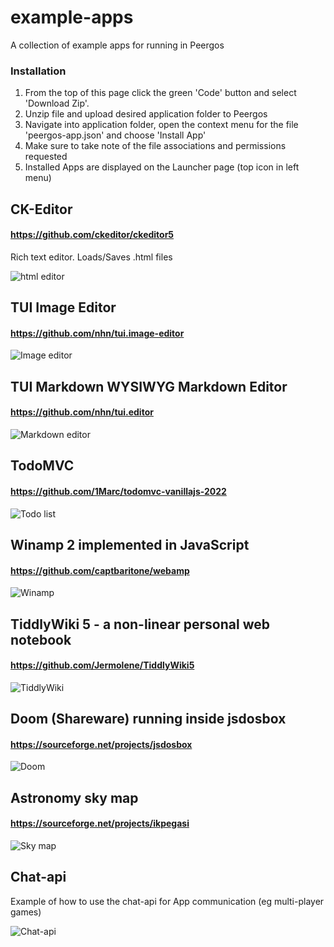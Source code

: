 # example-apps
A collection of example apps for running in Peergos

### Installation
1. From the top of this page click the green 'Code' button and select 'Download Zip'.
2. Unzip file and upload desired application folder to Peergos
3. Navigate into application folder, open the context menu for the file 'peergos-app.json' and choose 'Install App'
4. Make sure to take note of the file associations and permissions requested
5. Installed Apps are displayed on the Launcher page (top icon in left menu)


## CK-Editor
#### https://github.com/ckeditor/ckeditor5

Rich text editor. Loads/Saves .html files

![html editor](./screenshots/ck-editor.png)    

## TUI Image Editor
#### https://github.com/nhn/tui.image-editor

![Image editor](./screenshots/image-editor.png)

## TUI Markdown WYSIWYG Markdown Editor
#### https://github.com/nhn/tui.editor

![Markdown editor](./screenshots/markdown.png)

## TodoMVC
#### https://github.com/1Marc/todomvc-vanillajs-2022

![Todo list](./screenshots/todo.png)    

## Winamp 2 implemented in JavaScript
#### https://github.com/captbaritone/webamp

![Winamp](./screenshots/winamp.png)

## TiddlyWiki 5 - a non-linear personal web notebook
#### https://github.com/Jermolene/TiddlyWiki5

![TiddlyWiki](./screenshots/tiddlyWiki.png)

## Doom (Shareware) running inside jsdosbox
#### https://sourceforge.net/projects/jsdosbox

![Doom](./screenshots/doom.png)    

## Astronomy sky map
#### https://sourceforge.net/projects/ikpegasi

![Sky map](./screenshots/skymap.png)    

## Chat-api
Example of how to use the chat-api for App communication (eg multi-player games)

![Chat-api](./screenshots/chat-api.png)  






